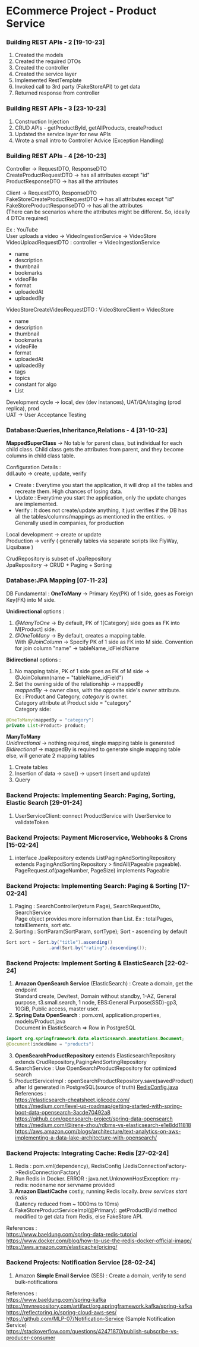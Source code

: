 # ECommerce Project - Product Service

### Building REST APIs - 2 [19-10-23]
1. Created the models
2. Created the required DTOs
3. Created the controller
4. Created the service layer
5. Implemented RestTemplate
6. Invoked call to 3rd party (FakeStoreAPI) to get data
7. Returned response from controller


### Building REST APIs - 3 [23-10-23]
1. Construction Injection
2. CRUD APIs - getProductById, getAllProducts, createProduct
3. Updated the service layer for new APIs
4. Wrote a small intro to Controller Advice (Exception Handling)


### Building REST APIs - 4 [26-10-23]
Controller -> RequestDTO, ResponseDTO <br>
CreateProductRequestDTO -> has all attributes except "id" <br>
ProductResponseDTO -> has all the attributes <br>

Client -> RequestDTO, ResponseDTO <br>
FakeStoreCreateProductRequestDTO -> has all attributes except "id" <br>
FakeStoreProductResponseDTO -> has all the attributes <br>
(There can be scenarios where the attributes might be different. 
So, ideally 4 DTOs required)

Ex : YouTube <br>
User uploads a video -> VideoIngestionService -> VideoStore <br>
VideoUploadRequestDTO : controller -> VideoIngestionService
- name
- description
- thumbnail
- bookmarks
- videoFile
- format
- uploadedAt
- uploadedBy

VideoStoreCreateVideoRequestDTO : VideoStoreClient-> VideoStore
- name
- description
- thumbnail
- bookmarks
- videoFile
- format
- uploadedAt
- uploadedBy
- tags
- topics
- constant for algo
- List<Resolutions>

Development cycle -> local, dev (dev instances), 
UAT/QA/staging (prod replica), prod <br>
UAT -> User Acceptance Testing


### Database:Queries,Inheritance,Relations - 4 [31-10-23]
**MappedSuperClass** -> No table for parent class, but individual for each child class.
Child class gets the attributes from parent, and they become columns in child class table.

Configuration Details :<br>
ddl.auto -> create, update, verify <br>
- Create : Everytime you start the application, 
it will drop all the tables and recreate them. High chances of losing data.
- Update : Everytime you start the application, 
only the update changes are implemented.
- Verify : It does not create/update anything, 
it just verifies if the DB has all the tables/columns/mappings as mentioned in the entities. 
-> Generally used in companies, for production

Local development -> create or update<br>
Production -> verify ( generally tables via separate scripts like FlyWay, Liquibase )

CrudRepository is subset of JpaRepository <br>
JpaRepository -> CRUD + Paging + Sorting


### Database:JPA Mapping [07-11-23]
DB Fundamental : **OneToMany** -> Primary Key(PK) of 1 side, goes as Foreign Key(FK) into M side.

**Unidirectional** options :
1. *@ManyToOne* -> By default, PK of 1[Category] side goes as FK into M[Product] side.<br>
2. *@OneToMany* -> By default, creates a mapping table.<br>
With *@JoinColumn* -> Specify PK of 1 side as FK into M side.
Convention for join column "name" -> tableName_idFieldName

**Bidirectional** options :
1. No mapping table, PK of 1 side goes as FK of M side -> @JoinColumn(name = "tableName_idField")
2. Set the owning side of the relationship -> mappedBy<br>
*mappedBy* -> owner class, with the opposite side's owner attribute.<br>
Ex : Product and Category, *category* is owner. <br>
Category attribute at Product side = "category" <br>
Category side:
```java
@OneToMany(mappedBy = "category")
private List<Product> product;
```

**ManyToMany** <br>
*Unidirectional* -> nothing required, single mapping table is generated <br>
*Bidirectional* -> mappedBy is required to generate single mapping table else, will generate 2 mapping tables

1. Create tables
2. Insertion of data -> save() -> upsert (insert and update)
3. Query


### Backend Projects: Implementing Search: Paging, Sorting, Elastic Search [29-01-24]
1. UserServiceClient: connect ProductService with UserService to validateToken


### Backend Projects: Payment Microservice, Webhooks & Crons [15-02-24]
1. interface JpaRepository extends ListPagingAndSortingRepository extends PagingAndSortingRepository > 
findAll(Pageable pageable). PageRequest.of(pageNumber, PageSize) implements Pageable


### Backend Projects: Implementing Search: Paging & Sorting [17-02-24]
1. Paging : SearchController(return Page<ProductResponseDTO>), SearchRequestDto, SearchService <br>
Page object provides more information than List. Ex : totalPages, totalElements, sort etc.
2. Sorting : SortParam(SortParam, sortType); Sort - ascending by default
```java
Sort sort = Sort.by("title").ascending()
                .and(Sort.by("rating").descending());
```


### Backend Projects: Implement Sorting & ElasticSearch [22-02-24]
1. **Amazon OpenSearch Service** (ElasticSearch) : Create a domain, get the endpoint <br>
Standard create, Dev/test, Domain without standby, 1-AZ, General purpose, 
t3.small.search, 1 node, EBS:General Purpose(SSD)-gp3, 10GiB, Public access, master user.
2. **Spring Data OpenSearch** : pom.xml, application.properties, models/Product.java <br>
Document in ElasticSearch => Row in PostgreSQL
```java
import org.springframework.data.elasticsearch.annotations.Document;
@Document(indexName = "products")
```
3. **OpenSearchProductRepository** extends ElasticsearchRepository extends CrudRepository,PagingAndSortingRepository
4. SearchService : Use OpenSearchProductRepository for optimized search
5. ProductServiceImpl : openSearchProductRepository.save(savedProduct) after Id generated in PostgreSQL(source of truth)
[RedisConfig.java](src/main/java/com/pranshu/ecomproductservice/config/RedisConfig.java)
References : <br>
https://elasticsearch-cheatsheet.jolicode.com/ <br>
https://medium.com/level-up-roadmap/getting-started-with-spring-boot-data-opensearch-3acde70492a8 <br>
https://github.com/opensearch-project/spring-data-opensearch <br>
https://medium.com/@irene-zhou/rdbms-vs-elasticsearch-e1e8dd11818 <br>
https://aws.amazon.com/blogs/architecture/text-analytics-on-aws-implementing-a-data-lake-architecture-with-opensearch/


### Backend Projects: Integrating Cache: Redis [27-02-24]
1. Redis : pom.xml(dependency), RedisConfig (JedisConnectionFactory->RedisConnectionFactory)
2. Run Redis in Docker. ERROR : java.net.UnknownHostException: my-redis: nodename nor servname provided
3. **Amazon ElastiCache** costly, running Redis locally. *brew services start redis* <br>
(Latency reduced from ~ 1000ms to 10ms)
4. FakeStoreProductServiceImpl(@Primary): getProductById method modified to get data from Redis, else FakeStore API.

References : <br>
https://www.baeldung.com/spring-data-redis-tutorial <br>
https://www.docker.com/blog/how-to-use-the-redis-docker-official-image/ <br>
https://aws.amazon.com/elasticache/pricing/


### Backend Projects: Notification Service [28-02-24]
1. Amazon **Simple Email Service** (SES) : Create a domain, verify to send bulk-notifications

References : <br>
https://www.baeldung.com/spring-kafka <br>
https://mvnrepository.com/artifact/org.springframework.kafka/spring-kafka <br>
https://reflectoring.io/spring-cloud-aws-ses/ <br>
https://github.com/MLP-07/Notification-Service (Sample Notification Service) <br>
https://stackoverflow.com/questions/42471870/publish-subscribe-vs-producer-consumer
